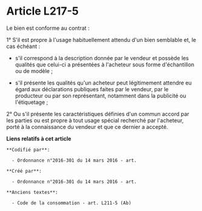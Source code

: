 # Article L217-5

Le bien est conforme au contrat :

1° S'il est propre à l'usage habituellement attendu d'un bien semblable et, le cas échéant :

- s'il correspond à la description donnée par le vendeur et possède les qualités que celui-ci a présentées à l'acheteur sous
forme d'échantillon ou de modèle ;

- s'il présente les qualités qu'un acheteur peut légitimement attendre eu égard aux déclarations publiques faites par le
vendeur, par le producteur ou par son représentant, notamment dans la publicité ou l'étiquetage ;

2° Ou s'il présente les caractéristiques définies d'un commun accord par les parties ou est propre à tout usage spécial
recherché par l'acheteur, porté à la connaissance du vendeur et que ce dernier a accepté.

**Liens relatifs à cet article**

	**Codifié par**:

	  - Ordonnance n°2016-301 du 14 mars 2016 - art.

	**Créé par**:

	  - Ordonnance n°2016-301 du 14 mars 2016 - art.

	**Anciens textes**:

	  - Code de la consommation - art. L211-5 (Ab)
